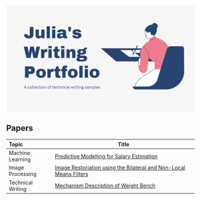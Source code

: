 ![Banner](Banner.png)

## Papers

| Topic             | Title                                      |
| :---------------- | ------------------------------------------ | 
| Machine Learning  | [Predictive Modelling for Salary Estimation](https://github.com/juliabaz/salary-predictor/blob/main/Predictive_Modeling_for_Salary_Estimation___Julia_Bazarbachian.pdf)           |
| Image Processing  | [Image Restoriation using the Bilateral and Non-Local Means Filters](https://github.com/juliabaz/image-denoising/blob/main/Image%20Denoising%20Report.pdf)             |
|Technical Writing| [Mechanism Description of Weight Bench](https://github.com/juliabaz/julias-writing-samples/blob/main/Mechanism%20Description.md)|
